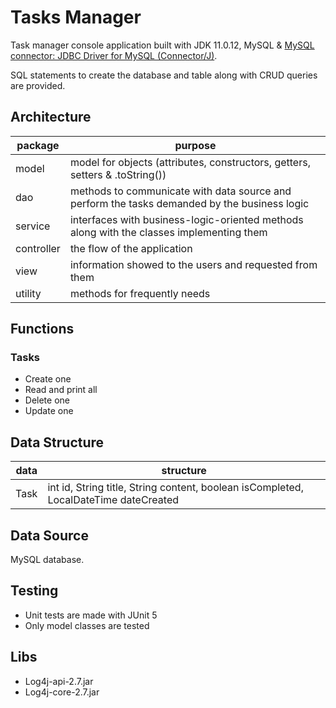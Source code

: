 # Tasks Manager

Task manager console application built with JDK 11.0.12, MySQL & [MySQL connector: JDBC Driver for MySQL (Connector/J)](https://www.mysql.com/products/connector/).

SQL statements to create the database and table along with CRUD queries are provided.

## Architecture
|package|purpose|
|----------------|-------------------------------|
|model|model for objects (attributes, constructors, getters, setters & .toString())|
|dao|methods to communicate with data source and perform the tasks demanded by the business logic|
|service|interfaces with business-logic-oriented methods along with the classes implementing them|
|controller|the flow of the application|
|view|information showed to the users and requested from them|
|utility|methods for frequently needs|

## Functions
### Tasks
- Create one
- Read and print all
- Delete one
- Update one

## Data Structure
|data|structure|
|----------------|-------------------------------|
|Task|int id, String title, String content, boolean isCompleted, LocalDateTime dateCreated|

## Data Source
MySQL database.

## Testing
- Unit tests are made with JUnit 5
- Only model classes are tested

## Libs
 - Log4j-api-2.7.jar
 - Log4j-core-2.7.jar